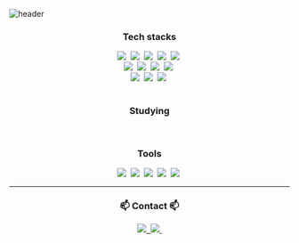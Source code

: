 
![header](https://capsule-render.vercel.app/api?type=venom&color=852fac&fontcolor=000000&height=300&section=header&text=Welcome%20To%20SeungJun's%20GitHub&fontSize=50)

<h3 align="center"> Tech stacks </h3>
<div align="center">
  <img src="https://img.shields.io/badge/java-007396.svg?style=for-the-badge&logo=java&logoColor=white" />&nbsp
  <img src="https://img.shields.io/badge/Spring-6DB34F.svg?style=for-the-badge&logo=spring&logoColor=white" />&nbsp
  <img src="https://img.shields.io/badge/SpringBoot-6DB34F.svg?style=for-the-badge&logo=springBoot&logoColor=white" />&nbsp
  <img src="https://img.shields.io/badge/webSocket-6DB33F.svg?style=for-the-badge&logo=webSocket&logoColor=white" />&nbsp
  <img src="https://img.shields.io/badge/JavaScript-F7DF1E.svg?style=for-the-badge&logo=javascript&logoColor=black" />&nbsp
</div>

<div align="center">
  <img src="https://img.shields.io/badge/React-61DAFB.svg?style=for-the-badge&logo=react&logoColor=black" />&nbsp
  <img src="https://img.shields.io/badge/Thymeleaf-005F0F.svg?style=for-the-badge&logo=thymeleaf&logoColor=white" />&nbsp
  <img src="https://img.shields.io/badge/css3-1572B6.svg?style=for-the-badge&logo=css3&logoColor=white" />&nbsp
  <img src="https://img.shields.io/badge/HTML5-E34F26.svg?style=for-the-badge&logo=html5&logoColor=white" />&nbsp
   
</div>

<div align="center">
  <img src="https://img.shields.io/badge/jQuery-0769AD.svg?style=for-the-badge&logo=jquery&logoColor=white" />&nbsp
  <img src="https://img.shields.io/badge/MySQL-4479A1.svg?style=for-the-badge&logo=mysql&logoColor=white" />&nbsp
  <img src="https://img.shields.io/badge/MyBatis-1F232A.svg?style=for-the-badge&logo=mybatis&logoColor=white" />&nbsp

</div>

<br>
<h3 align="center"> Studying </h3>
<div align="center">

</div>

<br>
<h3 align="center"> Tools </h3>
<div align="center">
  <img src="https://img.shields.io/badge/GitHub-181717.svg?style=for-the-badge&logo=github&logoColor=white" />&nbsp
<img src="https://img.shields.io/badge/Git-F05032.svg?style=for-the-badge&logo=git&logoColor=white" />&nbsp
<img src="https://img.shields.io/badge/Visual Studio Code-007ACC.svg?style=for-the-badge&logo=visual-studio-code&logoColor=white" />&nbsp
<img src="https://img.shields.io/badge/IntelliJ IDEA-000000.svg?style=for-the-badge&logo=intellij-idea&logoColor=white" />&nbsp
<img src="https://img.shields.io/badge/Postman-FF6C37.svg?style=for-the-badge&logo=postman&logoColor=white" />&nbsp


</div>



<hr/>


<h3 align="center">📫 Contact 📫</h3>
<div align="center">
  <a href="mailto:james9726@naver.com">
    <img src="https://img.shields.io/badge/james9726@naver.com-1EBC8F?style=for-the-badge&logo=gmail&logoColor=white"/>&nbsp
  </a>
  <a href="mailto:james972620@gmail.com">
    <img
      src="https://img.shields.io/badge/james972620@gmail.com-D14836?style=for-the-badge&logo=gmail&logoColor=white"/>&nbsp
  </a>
  
</div>





<!--
**james9726/james9726** is a ✨ _special_ ✨ repository because its `README.md` (this file) appears on your GitHub profile.

Here are some ideas to get you started:

- 🔭 I’m currently working on ...
- 🌱 I’m currently learning ...
- 👯 I’m looking to collaborate on ...
- 🤔 I’m looking for help with ...
- 💬 Ask me about ...
- 📫 How to reach me: ...
- 😄 Pronouns: ...
- ⚡ Fun fact: ...
-->
